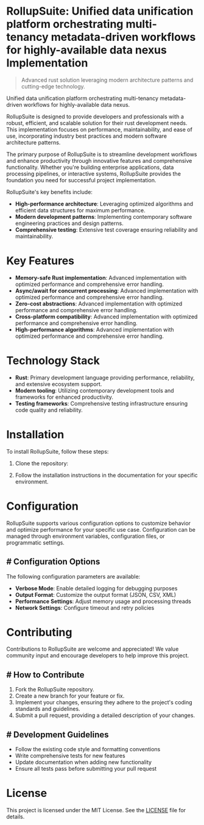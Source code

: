 <!-- fallback_RollupSuite_20250803002241_19805 -->

# RollupSuite: Unified data unification platform orchestrating multi-tenancy metadata-driven workflows for highly-available data nexus Implementation
> Advanced rust solution leveraging modern architecture patterns and cutting-edge technology.

Unified data unification platform orchestrating multi-tenancy metadata-driven workflows for highly-available data nexus.

RollupSuite is designed to provide developers and professionals with a robust, efficient, and scalable solution for their rust development needs. This implementation focuses on performance, maintainability, and ease of use, incorporating industry best practices and modern software architecture patterns.

The primary purpose of RollupSuite is to streamline development workflows and enhance productivity through innovative features and comprehensive functionality. Whether you're building enterprise applications, data processing pipelines, or interactive systems, RollupSuite provides the foundation you need for successful project implementation.

RollupSuite's key benefits include:

* **High-performance architecture**: Leveraging optimized algorithms and efficient data structures for maximum performance.
* **Modern development patterns**: Implementing contemporary software engineering practices and design patterns.
* **Comprehensive testing**: Extensive test coverage ensuring reliability and maintainability.

# Key Features

* **Memory-safe Rust implementation**: Advanced implementation with optimized performance and comprehensive error handling.
* **Async/await for concurrent processing**: Advanced implementation with optimized performance and comprehensive error handling.
* **Zero-cost abstractions**: Advanced implementation with optimized performance and comprehensive error handling.
* **Cross-platform compatibility**: Advanced implementation with optimized performance and comprehensive error handling.
* **High-performance algorithms**: Advanced implementation with optimized performance and comprehensive error handling.

# Technology Stack

* **Rust**: Primary development language providing performance, reliability, and extensive ecosystem support.
* **Modern tooling**: Utilizing contemporary development tools and frameworks for enhanced productivity.
* **Testing frameworks**: Comprehensive testing infrastructure ensuring code quality and reliability.

# Installation

To install RollupSuite, follow these steps:

1. Clone the repository:


2. Follow the installation instructions in the documentation for your specific environment.

# Configuration

RollupSuite supports various configuration options to customize behavior and optimize performance for your specific use case. Configuration can be managed through environment variables, configuration files, or programmatic settings.

## # Configuration Options

The following configuration parameters are available:

* **Verbose Mode**: Enable detailed logging for debugging purposes
* **Output Format**: Customize the output format (JSON, CSV, XML)
* **Performance Settings**: Adjust memory usage and processing threads
* **Network Settings**: Configure timeout and retry policies

# Contributing

Contributions to RollupSuite are welcome and appreciated! We value community input and encourage developers to help improve this project.

## # How to Contribute

1. Fork the RollupSuite repository.
2. Create a new branch for your feature or fix.
3. Implement your changes, ensuring they adhere to the project's coding standards and guidelines.
4. Submit a pull request, providing a detailed description of your changes.

## # Development Guidelines

* Follow the existing code style and formatting conventions
* Write comprehensive tests for new features
* Update documentation when adding new functionality
* Ensure all tests pass before submitting your pull request

# License

This project is licensed under the MIT License. See the [LICENSE](https://github.com/ludo53/RollupSuite/blob/main/LICENSE) file for details.
